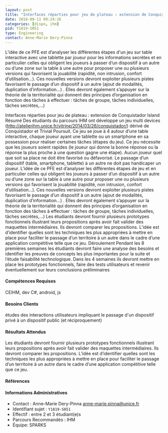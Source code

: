 ```yaml
---
layout: post
title: "Interfaces réparties pour jeu de plateau : extension de Conquistador Island"
date: 2018-09-11 09:24:16
categories: [dispo, ihm]
pid: Y1819-S051
type: Engineering
contact: Anne-Marie Dery-Pinna
---
```

       
L’idée de ce PFE est  d’analyser les différentes étapes d'un jeu sur table interactive avec une tablette par joueur pour les informations secrètes et en particulier celles qui obligent les joueurs à passer d’un dispositif à un autre ou d’une zone sur la table à une autre pour proposer une ou plusieurs versions qui favorisent la jouabilité (rapidité, non intrusion, confort d’utilisation…). Ces nouvelles versions devront exploiter plusieurs pistes favorisant le passage d’un dispositif à un autre (ajout de modalités, duplication d’information...) . Elles devront également s’appuyer sur la théorie de la territorialité qui donnent des principes d’organisation en fonction des tâches à effectuer : tâches de groupe, tâches individuelles, tâches secrètes,…)

Interfaces réparties pour jeu de plateau : extension de Conquistador Island
Résumé
Des étudiants du parcours IHM ont développé un jeu multi devices (http://atelierihm.unice.fr/vitrine/2014/03/26/conquistador/)  dérivé de Conquistador et Trivial Poursuit. Ce jeu se joue à 4 autour d’une table interactive, chaque joueur ayant une tablette ou un smartphone en sa possession pour réaliser certaines tâches (étapes du jeu).
Ce jeu nécessite que les joueurs soient rapides (le joueur qui donne la bonne réponse ou la réponse la plus proche à une question gagne une étape). Aucun joueur quel que soit sa place ne doit être favorisé ou défavorisé. Le passage d’un dispositif (table, smartphone, tablette) à un autre ne doit pas handicaper un joueur.
L’idée de ce PFE est  d’analyser les différentes étapes de jeu et en particulier celles qui obligent les joueurs à passer d’un dispositif à un autre ou d’une zone sur la table à une autre pour proposer une ou plusieurs versions qui favorisent la jouabilité (rapidité, non intrusion, confort d’utilisation…). Ces nouvelles versions devront exploiter plusieurs pistes favorisant le passage d’un dispositif à un autre (ajout de modalités, duplication d’information...) . Elles devront également s’appuyer sur la théorie de la territorialité qui donnent des principes d’organisation en fonction des tâches à effectuer : tâches de groupe, tâches individuelles, tâches secrètes,…)
Les étudiants devront fournir plusieurs prototypes fonctionnels illustrant leurs propositions après avoir fait valider des maquettes intermédiaires. Ils devront comparer les propositions. L’idée est d’identifier quelles sont les techniques les plus appropriées à mettre en place pour faciliter le passage d’un territoire à un autre dans le cadre d’une application compétitive telle que ce jeu.
Déroulement
Pendant les 8 premières semaines les étudiants devront faire une analyse des besoins et identifier les preuves de concepts les plus importantes pour la suite et l’étude faisabilité technologique.
Dans les 4 semaines ils devront mettre en place les prototypes fonctionnels, faire des tests utilisateurs et revenir éventuellement sur leurs conclusions préliminaires


#### Compétences Requises
CEIHM, dev C#, android, js



     

#### Besoins Clients
études des interactions utilisateurs impliquant le passage d'un dispositif privé à un dispositif public (et réciproquement)

#### Résultats Attendus
Les étudiants devront fournir plusieurs prototypes fonctionnels illustrant leurs propositions après avoir fait valider des maquettes intermédiaires. Ils devront comparer les propositions. L’idée est d’identifier quelles sont les techniques les plus appropriées à mettre en place pour faciliter le passage d’un territoire à un autre dans le cadre d’une application compétitive telle que ce jeu.

#### Références



#### Informations Administratives
  * Contact : Anne-Marie Dery-Pinna <anne-marie.pinna@unice.fr>
  * Identifiant sujet : `Y1819-S051`
  * Effectif : entre 2 et 3 étudiant(e)s
  * Parcours Recommandés : IHM
  * Équipe: SPARKS

     